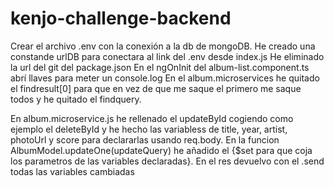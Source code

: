 # kenjo-challenge-backend

Crear el archivo .env con la conexión a la db de mongoDB.
He creado una constande urlDB para conectara al link del .env desde index.js
He eliminado la url del git del package.json
En el ngOnInit del album-list.component.ts abrí llaves para meter un console.log
En el album.microservices he quitado el findresult[0] para que en vez de que me saque el primero me saque todos y he quitado el findquery. 

En album.microservice.js he rellenado el updateById cogiendo como ejemplo el deleteById y he hecho las variabless de title, year, artist, photoUrl y score para declararlas usando req.body. En la funcion AlbumModel.updateOne(updateQuery) he añadido el {$set para que coja los parametros de las variables declaradas}. En el res devuelvo con el .send todas las variables cambiadas